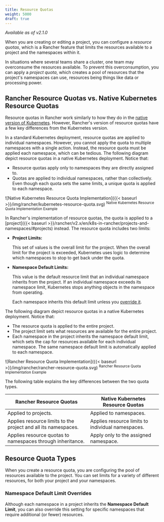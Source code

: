 ```yaml
---
title: Resource Quotas
weight: 5000
draft: true
---
```


_Available as of v2.1.0_

When you are creating or editing a project, you can configure a _resource quotas_, which is a Rancher feature that limits the resources available to a project and the namespaces within it.

In situations where several teams share a cluster, one team may overconsume the resources available. To prevent this overconsumption, you can apply a _project quota_, which creates a pool of resources that the project's namespaces can use, resources being things like data or processing power.

## Rancher Resource Quotas vs. Native Kubernetes Resource Quotas

Resource quotas in Rancher work similarly to how they do in the [native version of Kubernetes](https://kubernetes.io/docs/concepts/policy/resource-quotas/). However, Rancher's version of resource quotas have a few key differences from the Kubernetes version. 

In a standard Kubernetes deployment, resource quotas are applied to individual namespaces. However, you cannot apply the quota to multiple namespaces with a single action. Instead, the resource quota must be applied each namespace, which can be tedious. The following diagram depict resource quotas in a native Kubernetes deployment. Notice that:

- Resource quotas apply only to namespaces they are directly assigned to.
- Quotas are applied to individual namespaces, rather than collectively. Even though each quota sets the same limits, a unique quota is applied to each namespace.

![Native Kubernetes Resource Quota Implementation]({{< baseurl >}}/img/rancher/kubernetes-resource-quota.svg)
<sup>Native Kubernetes Resource Quota Implementation Example</sup>


In Rancher's implementation of resource quotas, the quota is applied to a [project]({{< baseurl >}}/rancher/v2.x/en/k8s-in-rancher/projects-and-namespaces/#projects) instead. The resource quota includes two limits:

- **Project Limits:**

    This set of values is the overall limit for the project. When the overall limit for the project is exceeded, Kubernetes uses logic to determine which namespaces to stop to get back under the quota.

- **Namespace Default Limits:**

    This value is the default resource limit that an individual namespace inherits from the project. If an individual namespace exceeds its namespace limit, Kubernetes stops anything objects in the namespace from operating.

    Each namespace inherits this default limit unless you [override it](#namespace-default-limit-overrides).

The following diagram depict resource quotas in a native Kubernetes deployment. Notice that:

- The resource quota is applied to the entire project.
- The project limit sets what resources are available for the entire project.
- Each namespace in the project inherits the namespace default limit, which sets the cap for resources available for each individual namespace. The same namespace default limit is automatically applied to each namespace.

![Rancher Resource Quota Implementation]({{< baseurl >}}/img/rancher/rancher-resource-quota.svg)
<sup>Rancher Resource Quota Implementation Example</sup>

    
The following table explains the key differences between the two quota types.

Rancher Resource Quotas | Native Kubernetes Resource Quotas 
---------|----------
 Applied to projects. | Applied to namespaces. 
 Applies resource limits to the project and all its namespaces. | Applies resource limits to individual namespaces. 
 Applies resource quotas to namespaces through inheritance. | Apply only to the assigned namespace.

## Resource Quota Types

When you create a resource quota, you are configuring the pool of resources available to the project. You can set limits for a variety of different resources, for both your project and your namespaces.

### Namespace Default Limit Overrides

Although each namespace in a project inherits the **Namespace Default Limit**, you can also override this setting for specific namespaces that require additional (or fewer) resources.
